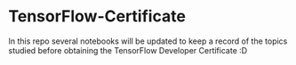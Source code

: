 # TensorFlow-Certificate
In this repo several notebooks will be updated to keep a record of the topics studied before obtaining the TensorFlow Developer Certificate :D
